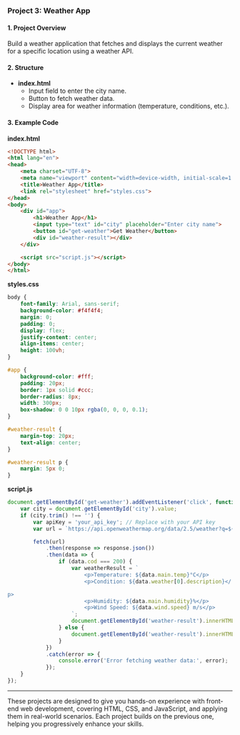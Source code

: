 ### **Project 3: Weather App**

#### **1. Project Overview**
Build a weather application that fetches and displays the current weather for a specific location using a weather API.

#### **2. Structure**
- **index.html**
  - Input field to enter the city name.
  - Button to fetch weather data.
  - Display area for weather information (temperature, conditions, etc.).

#### **3. Example Code**

**index.html**
```html
<!DOCTYPE html>
<html lang="en">
<head>
    <meta charset="UTF-8">
    <meta name="viewport" content="width=device-width, initial-scale=1.0">
    <title>Weather App</title>
    <link rel="stylesheet" href="styles.css">
</head>
<body>
    <div id="app">
        <h1>Weather App</h1>
        <input type="text" id="city" placeholder="Enter city name">
        <button id="get-weather">Get Weather</button>
        <div id="weather-result"></div>
    </div>

    <script src="script.js"></script>
</body>
</html>
```

**styles.css**
```css
body {
    font-family: Arial, sans-serif;
    background-color: #f4f4f4;
    margin: 0;
    padding: 0;
    display: flex;
    justify-content: center;
    align-items: center;
    height: 100vh;
}

#app {
    background-color: #fff;
    padding: 20px;
    border: 1px solid #ccc;
    border-radius: 8px;
    width: 300px;
    box-shadow: 0 0 10px rgba(0, 0, 0, 0.1);
}

#weather-result {
    margin-top: 20px;
    text-align: center;
}

#weather-result p {
    margin: 5px 0;
}
```

**script.js**
```javascript
document.getElementById('get-weather').addEventListener('click', function() {
    var city = document.getElementById('city').value;
    if (city.trim() !== '') {
        var apiKey = 'your_api_key'; // Replace with your API key
        var url = `https://api.openweathermap.org/data/2.5/weather?q=${city}&appid=${apiKey}&units=metric`;

        fetch(url)
            .then(response => response.json())
            .then(data => {
                if (data.cod === 200) {
                    var weatherResult = `
                        <p>Temperature: ${data.main.temp}°C</p>
                        <p>Condition: ${data.weather[0].description}</

p>
                        <p>Humidity: ${data.main.humidity}%</p>
                        <p>Wind Speed: ${data.wind.speed} m/s</p>
                    `;
                    document.getElementById('weather-result').innerHTML = weatherResult;
                } else {
                    document.getElementById('weather-result').innerHTML = '<p>City not found.</p>';
                }
            })
            .catch(error => {
                console.error('Error fetching weather data:', error);
            });
    }
});
```

---

These projects are designed to give you hands-on experience with front-end web development, covering HTML, CSS, and JavaScript, and applying them in real-world scenarios. Each project builds on the previous one, helping you progressively enhance your skills.
